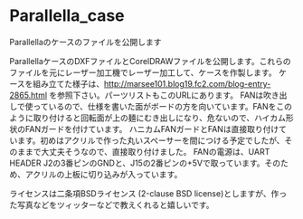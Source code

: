 Parallella_case
===============

Parallellaのケースのファイルを公開します

ParallellaケースのDXFファイルとCorelDRAWファイルを公開します。これらのファイルを元にレーザー加工機でレーザー加工して、ケースを作製します。 
ケースを組み立てた様子は、http://marsee101.blog19.fc2.com/blog-entry-2865.html を参照下さい。パーツリストもこのURLにあります。 
FANは吹き出しで使っているので、仕様を書いた面がボードの方を向いています。FANをこのように取り付けると回転面が上の麺にむき出しになり、危ないので、ハイカム形状のFANガードを付けています。 
ハニカムFANガードとFANは直接取り付けています。初めはアクリルで作った丸いスペーサーを間につける予定でしたが、そのままで大丈夫そうなので、直接取り付けました。 
FANの電源は、UART HEADER J2の3番ピンのGNDと、J15の2番ピンの+5Vで取っています。そのため、アクリルの上板に切り込みが入っています。

ライセンスは二条項BSDライセンス (2-clause BSD license)としますが、作った写真などをツィッターなどで教えくれると嬉しいです。
